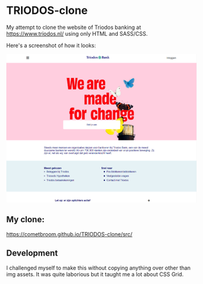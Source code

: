 # TRIODOS-clone
My attempt to clone the website of Triodos banking at https://www.triodos.nl/ using only HTML and SASS/CSS.

Here's a screenshot of how it looks:

![Screenshot of TRIODOS clone](./assets/homepage-screenshot.PNG)
## My clone:
https://cometbroom.github.io/TRIODOS-clone/src/

## Development

I challenged myself to make this without copying anything over other than img assets. It was quite laborious but it taught me a lot about CSS Grid.
